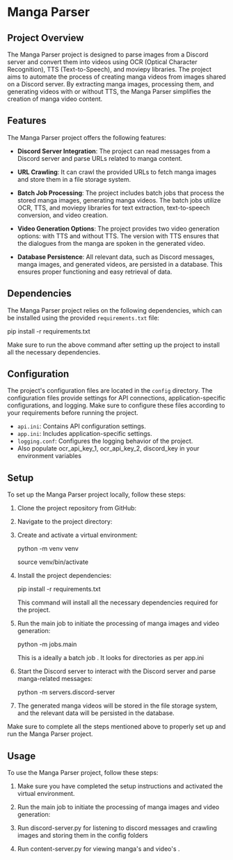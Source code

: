 # Manga Parser

## Project Overview

The Manga Parser project is designed to parse images from a Discord server and convert them into videos using OCR (Optical Character Recognition), TTS (Text-to-Speech), and moviepy libraries. The project aims to automate the process of creating manga videos from images shared on a Discord server. By extracting manga images, processing them, and generating videos with or without TTS, the Manga Parser simplifies the creation of manga video content.

## Features

The Manga Parser project offers the following features:

- **Discord Server Integration**: The project can read messages from a Discord server and parse URLs related to manga content.

- **URL Crawling**: It can crawl the provided URLs to fetch manga images and store them in a file storage system.

- **Batch Job Processing**: The project includes batch jobs that process the stored manga images, generating manga videos. The batch jobs utilize OCR, TTS, and moviepy libraries for text extraction, text-to-speech conversion, and video creation.

- **Video Generation Options**: The project provides two video generation options: with TTS and without TTS. The version with TTS ensures that the dialogues from the manga are spoken in the generated video.

- **Database Persistence**: All relevant data, such as Discord messages, manga images, and generated videos, are persisted in a database. This ensures proper functioning and easy retrieval of data.

## Dependencies

The Manga Parser project relies on the following dependencies, which can be installed using the provided `requirements.txt` file:

pip install -r requirements.txt


Make sure to run the above command after setting up the project to install all the necessary dependencies.

## Configuration

The project's configuration files are located in the `config` directory. The configuration files provide settings for API connections, application-specific configurations, and logging. Make sure to configure these files according to your requirements before running the project.

- `api.ini`: Contains API configuration settings.
- `app.ini`: Includes application-specific settings.
- `logging.conf`: Configures the logging behavior of the project.
- Also populate ocr_api_key_1, ocr_api_key_2, discord_key in your environment variables

## Setup

To set up the Manga Parser project locally, follow these steps:

1. Clone the project repository from GitHub:


2. Navigate to the project directory:


3. Create and activate a virtual environment:

    python -m venv venv

    source venv/bin/activate

4. Install the project dependencies:

    pip install -r requirements.txt

    This command will install all the necessary dependencies required for the project.

5. Run the main job to initiate the processing of manga images and video generation:

    python -m jobs.main

    This is a ideally a batch job . It looks for directories as per app.ini 


6. Start the Discord server to interact with the Discord server and parse manga-related messages:

    python -m servers.discord-server


7. The generated manga videos will be stored in the file storage system, and the relevant data will be persisted in the database.

Make sure to complete all the steps mentioned above to properly set up and run the Manga Parser project.

## Usage

To use the Manga Parser project, follow these steps:

1. Make sure you have completed the setup instructions and activated the virtual environment.

2. Run the main job to initiate the processing of manga images and video generation:

3. Run discord-server.py for listening to discord messages and crawling images and storing them in the config folders

4. Run content-server.py for viewing manga's and video's .

